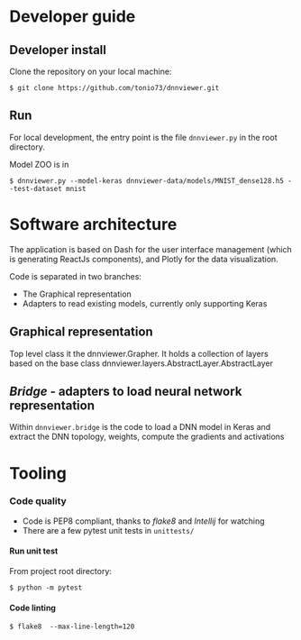 # Developer guide

## Developer install

Clone the repository on your local machine:

```shell script
$ git clone https://github.com/tonio73/dnnviewer.git
```

## Run

For local development, the entry point is the file `dnnviewer.py` in the root directory.

Model ZOO is in 

```shell script
$ dnnviewer.py --model-keras dnnviewer-data/models/MNIST_dense128.h5 --test-dataset mnist
```

# Software architecture

The application is based on Dash for the user interface management (which is generating ReactJs components), and Plotly for the data visualization.

Code is separated in two branches:

- The Graphical representation
- Adapters to read existing models, currently only supporting Keras

## Graphical representation

Top level class it the dnnviewer.Grapher. It holds a collection of layers based on the base class dnnviewer.layers.AbstractLayer.AbstractLayer

## _Bridge_ - adapters to load neural network representation

Within `dnnviewer.bridge` is the code to load a DNN model in Keras and extract the DNN topology, weights, compute the gradients and activations

# Tooling

### Code quality

- Code is PEP8 compliant, thanks to *flake8* and *Intellij* for watching
- There are a few pytest unit tests in `unittests/`

#### Run unit test

From project root directory:

```shell
$ python -m pytest
```

#### Code linting

```shell
$ flake8  --max-line-length=120
```